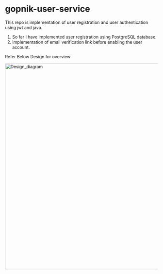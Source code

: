 # gopnik-user-service
This repo is implementation of user registration and user authentication using jwt and java.

1. So far I have implemented user registration using PostgreSQL database.
2. Implementation of email verification link before enabling the user account.

Refer Below Design for overview

<img width="679" alt="Design_diagram" src="https://github.com/aamir-gopnik/gopnik-user-service/assets/149511468/6ff391c5-ee23-4595-91d7-3cbf27e18a8c">
